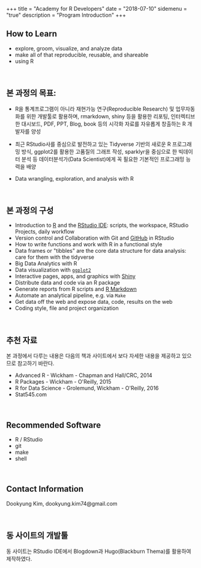 +++
title = "Academy for R Developers"
date = "2018-07-10"
sidemenu = "true"
description = "Program Introduction"
+++


## How to Learn

  * explore, groom, visualize, and analyze data
  * make all of that reproducible, reusable, and shareable
  * using R

<br>

## 본 과정의 목표:

-  R을 통계프로그램이 아니라 재현가능 연구(Reproducible Research) 및 업무자동화를 위한 개발툴로 활용하며, rmarkdown, shiny 등을 활용한 리포팅, 인터렉티브한 대시보드, PDF, PPT, Blog, book 등의 시각화 자료를 자유롭게 창출하는 R 개발자를 양성

-  최근 RStudio사를 중심으로 발전하고 있는 Tidyverse 기반의 새로운 R 프로그래밍 방식, ggplot2를 활용한 고품질의 그래프 작성, sparklyr을 중심으로 한 빅데이터 분석 등 데이터분석가(Data Scientist)에게 꼭 필요한 기본적인 프로그래밍 능력을 배양

- Data wrangling, exploration, and analysis with R
<br>

## 본 과정의 구성

  * Introduction to [R](http://www.r-project.org) and the [RStudio IDE](http://www.rstudio.com/products/rstudio/): scripts, the workspace, RStudio Projects, daily workflow
  * Version control and Collaboration with Git and [GitHub](https://github.com) in RStudio
  * How to write functions and work with R in a functional style
  * Data frames or "tibbles" are the core data structure for data analysis: care for them with the tidyverse
  * Big Data Analytics with R
  * Data visualization with [`ggplot2`](http://ggplot2.org)
  * Interactive pages, apps, and graphics with [Shiny](http://shiny.rstudio.com)
  * Distribute data and code via an R package
  * Generate reports from R scripts and [R Markdown](http://rmarkdown.rstudio.com)
  * Automate an analytical pipeline, e.g. via `Make`
  * Get data off the web and expose data, code, results on the web
  * Coding style, file and project organization

<br>
  
## 추천 자료

본 과정에서 다루는 내용은 다음의 책과 사이트에서 보다 자세한 내용을 제공하고 있으므로 참고하기 바란다. 

  -  Advanced R - Wickham - Chapman and Hall/CRC, 2014
  -  R Packages - Wickham - O'Reilly, 2015
  -  R for Data Science - Grolemund, Wickham - O'Reilly, 2016
  -  Stat545.com

<br>

## Recommended Software

  * R / RStudio
  * git    
  * make
  * shell
  
<br>

## Contact Information

Dookyung Kim, dookyung.kim74\@gmail.com

<br>

## 동 사이트의 개발툴

동 사이트는 RStudio IDE에서 Blogdown과 Hugo(Blackburn Thema)를 활용하여 제작하였다. 
